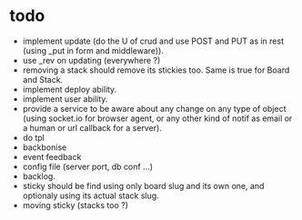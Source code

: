 # todo
- implement update (do the U of crud and use POST and PUT as in rest (using _put in form and middleware)).
- use _rev on updating (everywhere ?)
- removing a stack should remove its stickies too. Same is true for Board and Stack.
- implement deploy ability.
- implement user ability.
- provide a service to be aware about any change on any type of object (using socket.io for browser agent, or any other kind of notif as email or a human or url callback for a server).
- do tpl
- backbonise
- event feedback
- config file (server port, db conf ...)
- backlog.
- sticky should be find using only board slug and its own one, and optionaly using its actual stack slug.
- moving sticky (stacks too ?)
